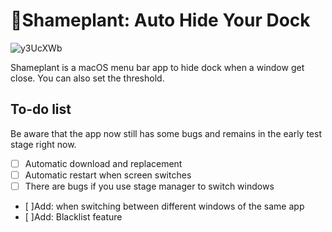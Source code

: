 # 🌿Shameplant: Auto Hide Your Dock

![y3UcXWb](https://i.imgur.com/y3UcXWb.png)

Shameplant is a macOS menu bar app to hide dock when a window get close. You can also set the threshold. 

## To-do list

Be aware that the app now still has some bugs and remains in the early test stage right now.

- [ ] Automatic download and replacement
- [ ] Automatic restart when screen switches
- [ ] There are bugs if you use stage manager to switch windows
- [ ]Add: when switching between different windows of the same app
- [ ]Add: Blacklist feature
